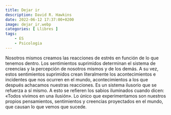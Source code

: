 ```yaml
---
title: Dejar ir
description: David R. Hawkins
date: 2022-06-12 17:37:00+0200
image: dejar_ir.webp
categories: [ Llibres ]
tags:
    - ES
    - Psicologia
---
```


Nosotros mismos creamos las reacciones de estrés en función de lo que tenemos dentro. Los sentimientos suprimidos determinan el sistema de creencias y la percepción de nosotros mismos y de los demás. A su vez, estos sentimientos suprimidos crean literalmente los acontecimientos e incidentes que nos ocurren en el mundo, acontecimientos a los que después achacamos nuestras reacciones. Es un sistema ilusorio que se refuerza a sí mismo. A esto se refieren los sabios iluminados cuando dicen: «Todos vivimos en una ilusión». Lo único que experimentamos son nuestros propios pensamientos, sentimientos y creencias proyectados en el mundo, que causan lo que vemos que sucede.
